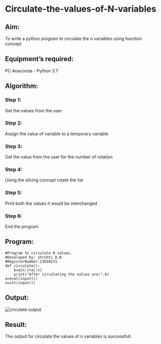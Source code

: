 # Circulate-the-values-of-N-variables
## Aim:
To write a python program to circulate the n variables using function concept
## Equipment’s required:
PC
Anaconda - Python 3.7
## Algorithm: 
### Step 1: 
Get the values from the user
### Step 2: 
Assign the value of variable to a temporary variable
### Step 3: 
Get the value from the user for the number of rotation
### Step 4: 
Using the slicing concept rotate the list
### Step 5: 
Print both the values it would be interchanged
### Step 6: 
End the program
## Program:
```
#Program to circulate N values.
#Developed by: shruhti D.N
#RegisterNumber:23010231
def circulate():
    b=a[n:]+a[:n]
    print("After circulating the values are:",b)
a=eval(input())
n=int(input())
```
## Output:
![circulate output](https://github.com/Shruthidn27/Circulate-the-values-of-N-variables/assets/138849783/206fa68d-9f9b-4d0d-9169-b1d4bc376d2d)

## Result:
The output for circulate the values of n variables is successfull.
